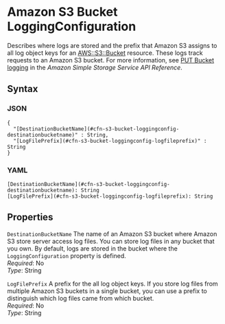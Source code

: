 # Amazon S3 Bucket LoggingConfiguration<a name="aws-properties-s3-bucket-loggingconfig"></a>

Describes where logs are stored and the prefix that Amazon S3 assigns to all log object keys for an [ AWS::S3::Bucket](aws-properties-s3-bucket.md) resource\. These logs track requests to an Amazon S3 bucket\. For more information, see [PUT Bucket logging](https://docs.aws.amazon.com/AmazonS3/latest/API/RESTBucketPUTlogging.html) in the *Amazon Simple Storage Service API Reference*\.

## Syntax<a name="w4ab1c21c14e1837b5"></a>

### JSON<a name="aws-properties-s3-bucket-loggingconfig-syntax.json"></a>

```
{
  "[DestinationBucketName](#cfn-s3-bucket-loggingconfig-destinationbucketname)" : String,
  "[LogFilePrefix](#cfn-s3-bucket-loggingconfig-logfileprefix)" : String
}
```

### YAML<a name="aws-properties-s3-bucket-loggingconfig-syntax.yaml"></a>

```
[DestinationBucketName](#cfn-s3-bucket-loggingconfig-destinationbucketname): String
[LogFilePrefix](#cfn-s3-bucket-loggingconfig-logfileprefix): String
```

## Properties<a name="w4ab1c21c14e1837b7"></a>

`DestinationBucketName`  <a name="cfn-s3-bucket-loggingconfig-destinationbucketname"></a>
The name of an Amazon S3 bucket where Amazon S3 store server access log files\. You can store log files in any bucket that you own\. By default, logs are stored in the bucket where the `LoggingConfiguration` property is defined\.  
*Required*: No  
*Type*: String

`LogFilePrefix`  <a name="cfn-s3-bucket-loggingconfig-logfileprefix"></a>
A prefix for the all log object keys\. If you store log files from multiple Amazon S3 buckets in a single bucket, you can use a prefix to distinguish which log files came from which bucket\.  
*Required*: No  
*Type*: String